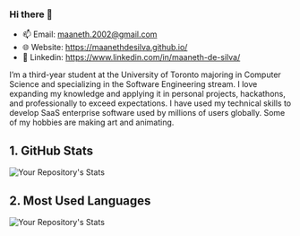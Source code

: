 ### Hi there 👋

- 📫 Email: maaneth.2002@gmail.com
- 🌐 Website: https://maanethdesilva.github.io/
- 🥅 Linkedin: https://www.linkedin.com/in/maaneth-de-silva/

I’m a third-year student at the University of Toronto majoring in Computer Science and specializing in the Software Engineering stream. I love expanding my knowledge and applying it in personal projects, hackathons, and professionally to exceed expectations. I have used my technical skills to develop SaaS enterprise software used by millions of users globally. Some of my hobbies are making art and animating.

## 1. GitHub Stats
![Your Repository's Stats](https://github-readme-stats.vercel.app/api?username=Maanethdesilva&show_icons=true)

## 2. Most Used Languages
![Your Repository's Stats](https://github-readme-stats.vercel.app/api/top-langs/?username=MaanethDeSilva&theme=blue-green)


